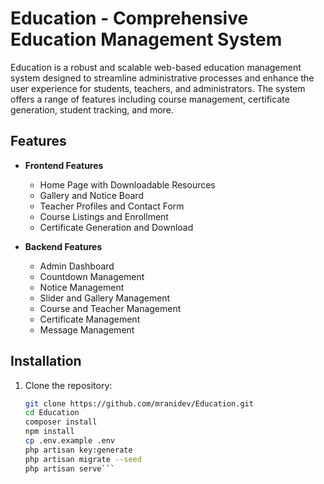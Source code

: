 # Education - Comprehensive Education Management System

Education is a robust and scalable web-based education management system designed to streamline administrative processes and enhance the user experience for students, teachers, and administrators. The system offers a range of features including course management, certificate generation, student tracking, and more.

## Features

- **Frontend Features**
  - Home Page with Downloadable Resources
  - Gallery and Notice Board
  - Teacher Profiles and Contact Form
  - Course Listings and Enrollment
  - Certificate Generation and Download

- **Backend Features**
  - Admin Dashboard
  - Countdown Management
  - Notice Management
  - Slider and Gallery Management
  - Course and Teacher Management
  - Certificate Management
  - Message Management

## Installation

1. Clone the repository:
   ```bash
   git clone https://github.com/mranidev/Education.git
   cd Education
   composer install
   npm install
   cp .env.example .env
   php artisan key:generate
   php artisan migrate --seed
   php artisan serve```

